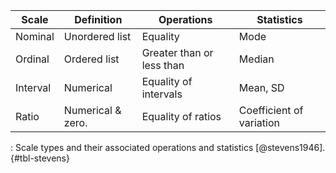 | Scale    | Definition          | Operations                | Statistics               |
|----------|---------------------|---------------------------|--------------------------|
| Nominal  | Unordered list      | Equality                  | Mode                     |
| Ordinal  | Ordered list        | Greater than or less than | Median                   |
| Interval | Numerical           | Equality of intervals     | Mean, SD                 |
| Ratio    | Numerical & zero.   | Equality of ratios        | Coefficient of variation |


: Scale types and their associated operations and statistics [@stevens1946]. {#tbl-stevens}
